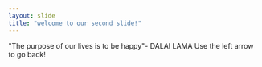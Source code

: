 ```yaml
---
layout: slide
title: "welcome to our second slide!"
---
```

"The purpose of our lives is to be happy"- DALAI LAMA
Use the left arrow to go back!
